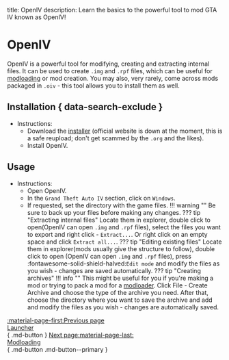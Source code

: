 title: OpenIV
description: Learn the basics to the powerful tool to mod GTA IV known as OpenIV!

# OpenIV
OpenIV is a powerful tool for modifying, creating and extracting internal files. It can be used to create `.img` and `.rpf` files, which can be useful for [modloading](modloading.md) or mod creation. You may also, very rarely, come across mods packaged in `.oiv` - this tool allows you to install them as well.

## Installation { data-search-exclude }
- Instructions:
    * Download the [installer](https://community.pcgamingwiki.com/files/file/2710-openiv-version-41/) (official website is down at the moment, this is a safe reupload; don't get scammed by the `.org` and the likes).
    * Install OpenIV.
## Usage
- Instructions:
    * Open OpenIV.
    * In the `Grand Theft Auto IV` section, click on `Windows`.
    * If requested, set the directory with the game files.
    !!! warning ""
        Be sure to back up your files before making any changes.
    ??? tip "Extracting internal files"
        Locate them in explorer, double click to open(OpenIV can open `.img` and `.rpf` files), select the files you want to export and right click - `Extract...`. Or right click on an empty space and click `Extract all...`.
    ??? tip "Editing existing files"
        Locate them in explorer(mods usually give the structure to follow), double click to open (OpenIV can open `.img` and `.rpf` files), press :fontawesome-solid-shield-halved:`Edit mode` and modify the files as you wish - changes are saved automatically.
    ??? tip "Creating archives"
        !!! info ""
            This might be useful for you if you're making a mod or trying to pack a mod for a [modloader](modloading.md).
        Click File - Create Archive and choose the type of the archive you need. After that, choose the directory where you want to save the archive and add and modify the files as you wish - changes are automatically saved.

[:material-page-first:Previous page <br>Launcher</br>](launcher.md){ .md-button } [Next page:material-page-last: <br>Modloading</br>](modloading.md){ .md-button .md-button--primary }